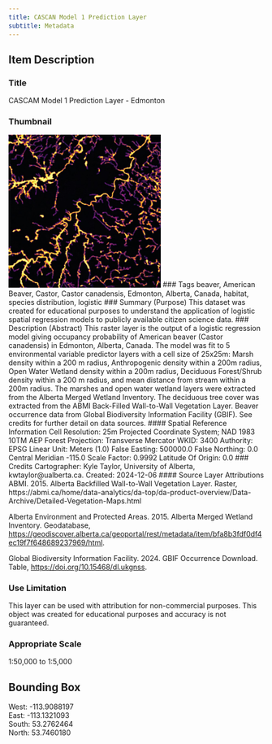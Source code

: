 ```yaml
---
title: CASCAN Model 1 Prediction Layer
subtitle: Metadata
---
```


## Item Description
### Title
CASCAM Model 1 Prediction Layer - Edmonton
### Thumbnail
<img src="images/predict_thumb.jpg" width="300" />
### Tags
beaver, American Beaver, Castor, Castor canadensis, Edmonton, Alberta, Canada, habitat, species distribution, logistic
### Summary (Purpose)
This dataset was created for educational purposes to understand the application of logistic spatial regression models to publicly available citizen science data.
### Description (Abstract)
This raster layer is the output of a logistic regression model giving occupancy probability of American beaver (Castor canadensis) in Edmonton, Alberta, Canada. The model was fit to 5 environmental variable predictor layers with a cell size of 25x25m: Marsh density within a 200 m radius, Anthropogenic density within a 200m radius, Open Water Wetland density within a 200m radius, Deciduous Forest/Shrub density within a 200 m radius, and mean distance from stream within a 200m radius. The marshes and open water wetland layers were extracted from the Alberta Merged Wetland Inventory. The deciduous tree cover was extracted from the ABMI Back-Filled Wall-to-Wall Vegetation Layer. Beaver occurrence data from Global Biodiversity Information Facility (GBIF).  See credits for further detail on data sources.
#### Spatial Reference Information
Cell Resolution: 25m  
Projected Coordinate System; NAD 1983 10TM AEP Forest  
Projection: Transverse Mercator  
WKID: 3400  
Authority: EPSG  
Linear Unit: Meters (1.0)  
False Easting: 500000.0  
False Northing: 0.0  
Central Meridian -115.0  
Scale Factor: 0.9992  
Latitude Of Origin: 0.0  
### Credits
Cartographer: Kyle Taylor, University of Alberta, kwtaylor@ualberta.ca.
Created: 2024-12-06
#### Source Layer Attributions
ABMI. 2015. Alberta Backfilled Wall-to-Wall Vegetation Layer. Raster, https://abmi.ca/home/data-analytics/da-top/da-product-overview/Data-Archive/Detailed-Vegetation-Maps.html

Alberta Environment and Protected Areas. 2015. Alberta Merged Wetland Inventory. Geodatabase, https://geodiscover.alberta.ca/geoportal/rest/metadata/item/bfa8b3fdf0df4ec19f7f648689237969/html.

Global Biodiversity Information Facility. 2024. GBIF Occurrence Download. Table, https://doi.org/10.15468/dl.ukgnss.
### Use Limitation
This layer can be used with attribution for non-commercial purposes. This object was created for educational purposes and accuracy is not guaranteed.
### Appropriate Scale
1:50,000 to 1:5,000
## Bounding Box
West: -113.9088197  
East: -113.1321093  
South: 53.2762464  
North: 53.7460180  
